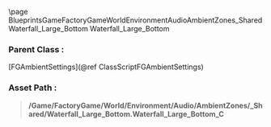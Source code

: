 \page BlueprintsGameFactoryGameWorldEnvironmentAudioAmbientZones_SharedWaterfall_Large_Bottom Waterfall_Large_Bottom
### Parent Class :
[FGAmbientSettings](@ref ClassScriptFGAmbientSettings)
### Asset Path :
<b><blockquote>/Game/FactoryGame/World/Environment/Audio/AmbientZones/_Shared/Waterfall_Large_Bottom.Waterfall_Large_Bottom_C</blockquote></b>
